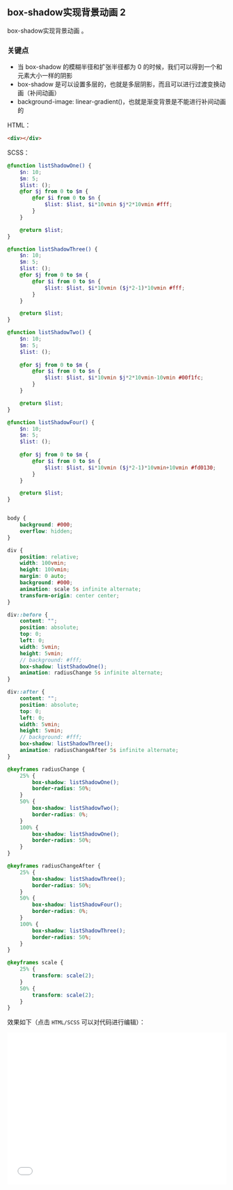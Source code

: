 ## box-shadow实现背景动画 2

box-shadow实现背景动画 。

### 关键点

+ 当 box-shadow 的模糊半径和扩张半径都为 0 的时候，我们可以得到一个和元素大小一样的阴影 
+ box-shadow 是可以设置多层的，也就是多层阴影，而且可以进行过渡变换动画（补间动画）
+ background-image: linear-gradient()，也就是渐变背景是不能进行补间动画的

HTML：

```html
<div></div>
```

SCSS：
```scss
@function listShadowOne() {
	$n: 10;
    $m: 5;
	$list: ();
    @for $j from 0 to $m {
        @for $i from 0 to $n {
            $list: $list, $i*10vmin $j*2*10vmin #fff;
	    }
    }

	@return $list;
}

@function listShadowThree() {
	$n: 10;
    $m: 5;
	$list: ();
    @for $j from 0 to $m {
        @for $i from 0 to $n {
            $list: $list, $i*10vmin ($j*2-1)*10vmin #fff;
	    }
    }

	@return $list;
}

@function listShadowTwo() {
	$n: 10;
    $m: 5;
	$list: ();
    
    @for $j from 0 to $m {
        @for $i from 0 to $n {
            $list: $list, $i*10vmin $j*2*10vmin-10vmin #00f1fc;
	    }
    }

	@return $list;
}

@function listShadowFour() {
	$n: 10;
    $m: 5;
	$list: ();
    
    @for $j from 0 to $m {
        @for $i from 0 to $n {
            $list: $list, $i*10vmin ($j*2-1)*10vmin+10vmin #fd0130;
	    }
    }

	@return $list;
}


body {
    background: #000;
    overflow: hidden;
}

div {
    position: relative;
    width: 100vmin;
    height: 100vmin;
    margin: 0 auto;
    background: #000;
    animation: scale 5s infinite alternate;
    transform-origin: center center;
}

div::before {
    content: "";
    position: absolute;
    top: 0;
    left: 0;
    width: 5vmin;
    height: 5vmin;
    // background: #fff;
    box-shadow: listShadowOne();
    animation: radiusChange 5s infinite alternate;
}

div::after {
    content: "";
    position: absolute;
    top: 0;
    left: 0;
    width: 5vmin;
    height: 5vmin;
    // background: #fff;
    box-shadow: listShadowThree();
    animation: radiusChangeAfter 5s infinite alternate;
}

@keyframes radiusChange {
    25% {
        box-shadow: listShadowOne();
        border-radius: 50%;
    }
    50% {
        box-shadow: listShadowTwo();
        border-radius: 0%;
    }
    100% {
        box-shadow: listShadowOne();
        border-radius: 50%;
    }
}

@keyframes radiusChangeAfter {
    25% {
        box-shadow: listShadowThree();
        border-radius: 50%;
    }
    50% {
        box-shadow: listShadowFour();
        border-radius: 0%;
    }
    100% {
        box-shadow: listShadowThree();
        border-radius: 50%;
    }
}

@keyframes scale {
    25% {
        transform: scale(2);
    }
    50% {
        transform: scale(2);
    }
}
```

效果如下（点击 `HTML/SCSS` 可以对代码进行编辑）：

<iframe height='350' scrolling='no' title='box-shadow实现类似线性渐变背景动画' src='//codepen.io/Chokcoco/embed/dggoZw/?height=265&theme-id=0&default-tab=result' frameborder='no' allowtransparency='true' allowfullscreen='true' style='width: 100%;'>See the Pen <a href='https://codepen.io/Chokcoco/pen/dggoZw/'>box-shadow实现类似线性渐变背景动画</a> by Chokcoco (<a href='https://codepen.io/Chokcoco'>@Chokcoco</a>) on <a href='https://codepen.io'>CodePen</a>.
</iframe>